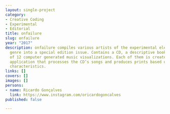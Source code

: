 ```yaml
---
layout: single-project
category:
- Creative Coding
- Experimental
- Editorial
title: onfailure
slug: onfailure
year: "2017"
description: onfailure compiles various artists of the experimental electronic music
  genre into a special edition issue. Contains a CD, a descriptive booklet änd a series
  of 12 computer generated music visualizations. Each of them is created by a Javascript
  application that processes the CD’s songs and produces prints based on their individual
  characteristics.
links: []
covers: []
images: []
persons:
- name: Ricardo Gonçalves
  link: https://www.instagram.com/oricardogoncalves
published: false

---
```

